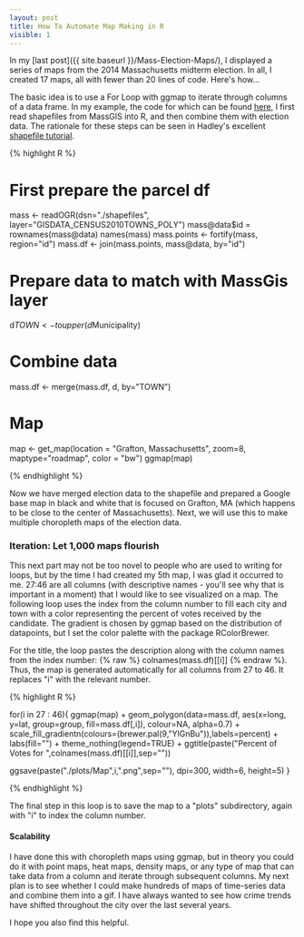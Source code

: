 ```yaml
---
layout: post
title: How To Automate Map Making in R
visible: 1
---
```


In my [last post]({{ site.baseurl }}/Mass-Election-Maps/), I displayed a series of maps from the 2014 Massachusetts midterm election. In all, I created 17 maps, all with fewer than 20 lines of code. Here's how...

The basic idea is to use a For Loop with ggmap to iterate through columns of a data frame. In my example, the code for which can be found [here](https://github.com/DanielHadley/MassElections/blob/master/MassElectionsFourteen.R), I first read shapefiles from MassGIS into R, and then combine them with election data. The rationale for these steps can be seen in Hadley's excellent [shapefile tutorial](https://github.com/hadley/ggplot2/wiki/plotting-polygon-shapefiles).  

{% highlight R %}

# First prepare the parcel df
mass <- readOGR(dsn="./shapefiles", layer="GISDATA_CENSUS2010TOWNS_POLY")
mass@data$id = rownames(mass@data)
names(mass)
mass.points <- fortify(mass, region="id")
mass.df <- join(mass.points, mass@data, by="id")


# Prepare data to match with MassGis layer
d$TOWN <- toupper(d$Municipality)

# Combine data
mass.df <- merge(mass.df, d, by="TOWN")

# Map
map <- get_map(location = "Grafton, Massachusetts", zoom=8, maptype="roadmap", color = "bw")
ggmap(map)

{% endhighlight %}

Now we have merged election data to the shapefile and prepared a Google base map in black and white that is focused on Grafton, MA (which happens to be close to the center of Massachusetts). Next, we will use this to make multiple choropleth maps of the election data.  

### Iteration: Let 1,000 maps flourish

This next part may not be too novel to people who are used to writing for loops, but by the time I had created my 5th map, I was glad it occurred to me. 27:46 are all columns (with descriptive names - you'll see why that is important in a moment) that I would like to see visualized on a map. The following loop uses the index from the column number to fill each city and town with a color representing the percent of votes received by the candidate. The gradient is chosen by ggmap based on the distribution of datapoints, but I set the color palette with the package RColorBrewer. 

For the title, the loop pastes the description along with the column names from the index number: {% raw %} colnames(mass.df)[[i]] {% endraw %}. Thus, the map is generated automatically for all columns from 27 to 46. It replaces "i" with the relevant number.  

{% highlight R %}

for(i in 27 : 46){
  ggmap(map) +
    geom_polygon(data=mass.df, aes(x=long, y=lat, group=group, fill=mass.df[,i]), colour=NA, alpha=0.7) +
    scale_fill_gradientn(colours=(brewer.pal(9,"YlGnBu")),labels=percent) +
    labs(fill="") +
    theme_nothing(legend=TRUE) + ggtitle(paste("Percent of Votes for ",colnames(mass.df)[[i]],sep=""))
  
  ggsave(paste("./plots/Map",i,".png",sep=""), dpi=300, width=6, height=5)
}

{% endhighlight %}

The final step in this loop is to save the map to a "plots" subdirectory, again with "i" to index the column number. 

#### Scalability 

I have done this with choropleth maps using ggmap, but in theory you could do it with point maps, heat maps, density maps, or any type of map that can take data from a column and iterate through subsequent columns. My next plan is to see whether I could make hundreds of maps of time-series data and combine them into a gif. I have always wanted to see how crime trends have shifted throughout the city over the last several years. 

I hope you also find this helpful.  


